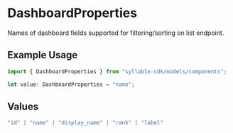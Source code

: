 # DashboardProperties

Names of dashboard fields supported for filtering/sorting on list endpoint.

## Example Usage

```typescript
import { DashboardProperties } from "syllable-sdk/models/components";

let value: DashboardProperties = "name";
```

## Values

```typescript
"id" | "name" | "display_name" | "rank" | "label"
```